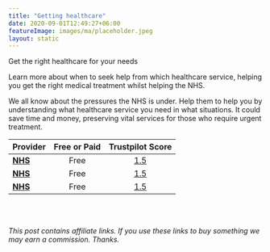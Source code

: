 ```yaml
---
title: "Getting healthcare"
date: 2020-09-01T12:49:27+06:00
featureImage: images/ma/placeholder.jpeg
layout: static
---
```


Get the right healthcare for your needs

Learn more about when to seek help from which healthcare service, helping you get the right medical treatment whilst helping the NHS.

We all know about the pressures the NHS is under. Help them to help you by understanding what healthcare service you need in what situations. It could save time and money, preserving vital services for those who require urgent treatment.

| Provider      | Free or Paid  |  Trustpilot Score  |
| :-----------          | :--------------:      |  :--------------:         |
| [**NHS**](https://www.nhs.uk/nhs-services/urgent-and-emergency-care-services/when-to-visit-an-urgent-treatment-centre-walk-in-or-minor-injury-unit/) | Free | [1.5](https://uk.trustpilot.com/review/www.england.nhs.uk) | 
| [**NHS**](https://www.nhs.uk/nhs-services/urgent-and-emergency-care-services/when-to-go-to-ae/) | Free | [1.5](https://uk.trustpilot.com/review/www.england.nhs.uk) | 
| [**NHS**](https://www.nhs.uk/nhs-services/urgent-and-emergency-care-services/) | Free | [1.5](https://uk.trustpilot.com/review/www.england.nhs.uk) | 
  

<br/><br/>

*This post contains affiliate links. If you use these links to buy something we may
earn a commission. Thanks.*







